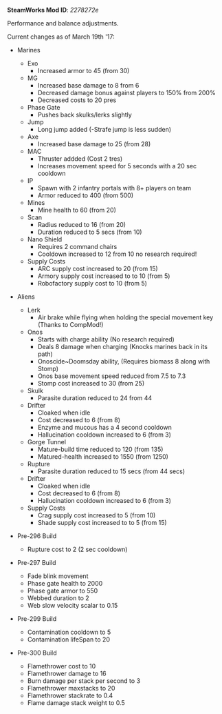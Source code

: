 **SteamWorks Mod ID**: *2278272e*

Performance and balance adjustments.

Current changes as of March 19th '17:

- Marines
     - Exo 
        - Increased armor to 45 (from 30)
     - MG
        - Increased base damage to 8 from 6
        - Decreased damage bonus against players to 150% from 200%
        - Decreased costs to 20 pres
    - Phase Gate
        - Pushes back skulks/lerks slightly
    - Jump
        - Long jump added (-Strafe jump is less sudden)
    - Axe
        - Increased base damage to 25 (from 28)
    - MAC
        - Thruster addded (Cost 2 tres)
        - Increases movement speed for 5 seconds with a 20 sec cooldown
    - IP
        - Spawn with 2 infantry portals with 8+ players on team
        - Armor reduced to 400 (from 500)
    - Mines
        - Mine health to 60 (from 20)
    - Scan
        - Radius reduced to 16 (from 20)
        - Duration reduced to 5 secs (from 10)
    - Nano Shield
        - Requires 2 command chairs 
        - Cooldown increased to 12 from 10 no research required!
    - Supply Costs
        - ARC supply cost increased to 20 (from 15)  
        - Armory supply cost increased to to 10 (from 5)
        - Robofactory supply cost to 10 (from 5)
        
- Aliens
    - Lerk
        - Air brake while flying when holding the special movement key 
        (Thanks to CompMod!)
    - Onos
        - Starts with charge ability (No research required)
        - Deals 8 damage when charging (Knocks marines back in its path)
        - Onoscide~Doomsday ability, (Requires biomass 8 along with Stomp)
        - Onos base movement speed reduced from 7.5 to 7.3
        - Stomp cost increased to 30 (from 25)
    - Skulk       
        - Parasite duration reduced to 24 from 44       
    - Drifter        
        - Cloaked when idle
        - Cost decreased to 6 (from 8)
        - Enzyme and mucous has a 4 second cooldown
        - Hallucination cooldown increased to 6 (from 3)
    - Gorge Tunnel        
        - Mature-build time reduced to 120 (from 135)
        - Matured-health increased to 1550 (from 1250)
    - Rupture        
        - Parasite duration reduced to 15 secs (from 44 secs)
    - Drifter        
        - Cloaked when idle
        - Cost decreased to 6 (from 8)
        - Hallucination cooldown increased to 6 (from 3)
    - Supply Costs
        - Crag supply cost increased to 5 (from 10)  
        - Shade supply cost increased to to 5 (from 15)
        
- Pre-296 Build
    - Rupture cost to 2 (2 sec cooldown)
 - Pre-297 Build  
    - Fade blink movement
    - Phase gate health to 2000
    - Phase gate armor to 550
    - Webbed duration to 2
    - Web slow velocity scalar to 0.15
 - Pre-299 Build
    - Contamination cooldown to 5
    - Contamination lifeSpan to 20
 - Pre-300 Build
    - Flamethrower cost to 10
    - Flamethrower damage to 16
    - Burn damage per stack per second to 3
    - Flamethrower maxstacks to 20
    - Flamethrower stackrate to 0.4
    - Flame damage stack weight to 0.5
